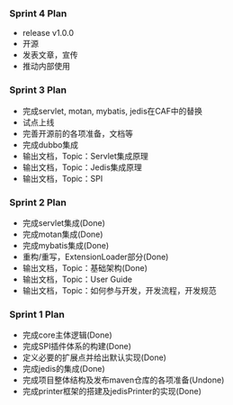 ### Sprint 4 Plan
- release v1.0.0
- 开源
- 发表文章，宣传
- 推动内部使用

### Sprint 3 Plan
- 完成servlet, motan, mybatis, jedis在CAF中的替换
- 试点上线
- 完善开源前的各项准备，文档等
- 完成dubbo集成
- 输出文档，Topic：Servlet集成原理
- 输出文档，Topic：Jedis集成原理
- 输出文档，Topic：SPI

### Sprint 2 Plan
- 完成servlet集成(Done)
- 完成motan集成(Done)
- 完成mybatis集成(Done)
- 重构/重写，ExtensionLoader部分(Done)
- 输出文档，Topic：基础架构(Done)
- 输出文档，Topic：User Guide
- 输出文档，Topic：如何参与开发，开发流程，开发规范

### Sprint 1 Plan
- 完成core主体逻辑(Done)
- 完成SPI插件体系的构建(Done)
- 定义必要的扩展点并给出默认实现(Done)
- 完成jedis的集成(Done)
- 完成项目整体结构及发布maven仓库的各项准备(Undone)
- 完成printer框架的搭建及jedisPrinter的实现(Done)
  
